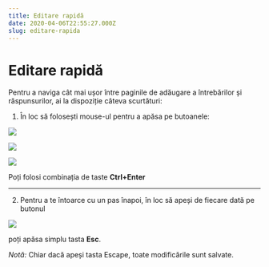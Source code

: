 ```yaml
---
title: Editare rapidă
date: 2020-04-06T22:55:27.000Z
slug: editare-rapida
---
```


# Editare rapidă

Pentru a naviga cât mai ușor între paginile de adăugare a întrebărilor și răspunsurilor, ai la dispoziție câteva scurtături:

1. În loc să folosești mouse-ul pentru a apăsa pe butoanele:

![](/img/adauga_intrebare.jpg)

![](/img/adauga_raspuns.jpg)

![](/img/adauga_varianta.jpg)

Poți folosi combinația de taste **Ctrl+Enter**

---

2. Pentru a te întoarce cu un pas înapoi, în loc să apeși de fiecare dată pe butonul

![](/img/inapoi.jpg)

poți apăsa simplu tasta **Esc**.

*Notă:* Chiar dacă apeși tasta Escape, toate modificările sunt salvate.